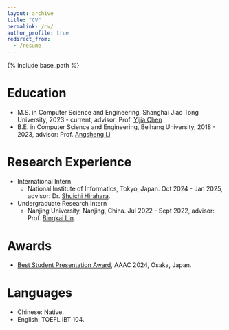 ```yaml
---
layout: archive
title: "CV"
permalink: /cv/
author_profile: true
redirect_from:
  - /resume
---
```


{% include base_path %}

Education
======
* M.S. in Computer Science and Engineering, Shanghai Jiao Tong University, 2023 - current, advisor: Prof. [Yijia Chen](https://basics.sjtu.edu.cn/~chen/)
* B.E. in Computer Science and Engineering, Beihang University, 2018 - 2023, advisor: Prof. [Angsheng Li](https://scse.buaa.edu.cn/info/1078/5403.htm)

Research Experience
======
* International Intern
  - National Institute of Informatics, Tokyo, Japan. Oct 2024 - Jan 2025, advisor: Dr. [Shuichi Hirahara](https://researchmap.jp/shuichi.hirahara/).
* Undergraduate Research Intern
  - Nanjing University, Nanjing, China. Jul 2022 - Sept 2022, advisor: Prof. [Bingkai Lin](https://sites.google.com/site/bingkai314159).

Awards
======
* [Best Student Presentation Award](http://ywliu00.github.io/files/certificates/2024_AAAC_best_stu_pre.pdf), AAAC 2024, Osaka, Japan.

Languages
======
* Chinese: Native.
* English: TOEFL iBT 104.